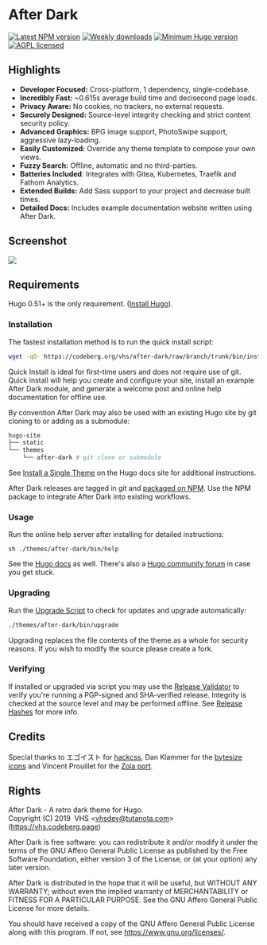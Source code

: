 # After Dark

[![Latest NPM version](https://flat.badgen.net/npm/v/after-dark)](https://www.npmjs.com/after-dark)
[![Weekly downloads](https://flat.badgen.net/npm/dw/after-dark)](https://www.npmjs.com/after-dark)
[![Minimum Hugo version](https://flat.badgen.net/badge/hugo/>=0.51/FF4088)](https://gohugo.io)
[![AGPL licensed](https://img.shields.io/npm/l/after-dark.svg?style=flat-square&longCache=true)](https://codeberg.org/vhs/after-dark/src/branch/trunk/COPYING)

## Highlights

- **Developer Focused:** Cross-platform, 1 dependency, single-codebase.
- **Incredibly Fast:** ~0.615s average build time and decisecond page loads.
- **Privacy Aware:** No cookies, no trackers, no external requests.
- **Securely Designed:** Source-level integrity checking and strict content security policy.
- **Advanced Graphics:** BPG image support, PhotoSwipe support, aggressive lazy-loading.
- **Easily Customized:** Override any theme template to compose your own views.
- **Fuzzy Search:** Offline, automatic and no third-parties.
- **Batteries Included**: Integrates with Gitea, Kubernetes, Traefik and Fathom Analytics.
- **Extended Builds:** Add Sass support to your project and decrease built times.
- **Detailed Docs:** Includes example documentation website written using After Dark.

## Screenshot

[![](https://codeberg.org/vhs/after-dark/raw/branch/trunk/docs/static/images/screenshots/after-dark-v6.15.0-homepage-fs8.png)](https://codeberg.org/vhs/after-dark)

## Requirements

Hugo 0.51+ is the only requirement. ([Install Hugo](https://gohugo.io/getting-started/installing/)).

### Installation

The fastest installation method is to run the quick install script:

```sh
wget -qO- https://codeberg.org/vhs/after-dark/raw/branch/trunk/bin/install | sh
```

Quick Install is ideal for first-time users and does not require use of git. Quick install will help you create and configure your site, install an example After Dark module, and generate a welcome post and online help documentation for offline use.

By convention After Dark may also be used with an existing Hugo site by git cloning to or adding as a submodule:

```sh
hugo-site
├── static
└── themes
    └── after-dark # git clone or submodule
```

See [Install a Single Theme](https://gohugo.io/themes/installing-and-using-themes/#install-a-single-theme) on the Hugo docs site for additional instructions.

After Dark releases are tagged in git and [packaged on NPM](https://www.npmjs.com/package/after-dark). Use the NPM package to integrate After Dark into existing workflows.

### Usage

Run the online help server after installing for detailed instructions:

```
sh ./themes/after-dark/bin/help
```

See the [Hugo docs](https://gohugo.io/documentation/) as well. There's also a [Hugo community forum](https://discourse.gohugo.io/) in case you get stuck.

### Upgrading

Run the [Upgrade Script](https://vhs.codeberg.page/after-dark/feature/upgrade-script/) to check for updates and upgrade automatically:

```sh
./themes/after-dark/bin/upgrade
```

Upgrading replaces the file contents of the theme as a whole for security reasons. If you wish to modify the source please create a fork.

### Verifying

If installed or upgraded via script you may use the [Release Validator](https://vhs.codeberg.page/after-dark/validate/) to verify you're running a PGP-signed and SHA-verified release. Integrity is checked at the source level and may be performed offline. See [Release Hashes](https://vhs.codeberg.page/after-dark/feature/release-hashes/) for more info.

## Credits

Special thanks to エゴイスト for [hackcss](https://codeberg.org/vhs/mirrors/hack), Dan Klammer for the [bytesize icons](https://codeberg.org/vhs/mirrors/bytesize-icons) and Vincent Prouillet for the [Zola port](https://www.getzola.org/themes/after-dark/).

## Rights

After Dark - A retro dark theme for Hugo.<br>
Copyright (C) 2019&nbsp;&nbsp;VHS &lt;vhsdev@tutanota.com&gt; (https://vhs.codeberg.page)

After Dark is free software: you can redistribute it and/or modify
it under the terms of the GNU Affero General Public License as published
by the Free Software Foundation, either version 3 of the License, or
(at your option) any later version.

After Dark is distributed in the hope that it will be useful,
but WITHOUT ANY WARRANTY; without even the implied warranty of
MERCHANTABILITY or FITNESS FOR A PARTICULAR PURPOSE.  See the
GNU Affero General Public License for more details.

You should have received a copy of the GNU Affero General Public License
along with this program.  If not, see <https://www.gnu.org/licenses/>.
